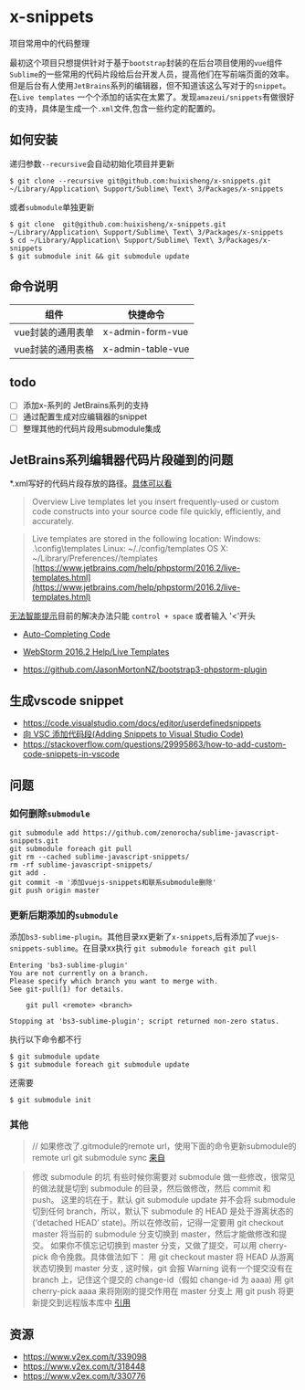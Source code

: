 # x-snippets
项目常用中的代码整理

最初这个项目只想提供针对于基于`bootstrap`封装的在后台项目使用的`vue`组件`Sublime`的一些常用的代码片段给后台开发人员，提高他们在写前端页面的效率。但是后台有人使用`JetBrains`系列的编辑器，但不知道该这么写对于的`snippet`。在`Live templates` 一个个添加的话实在太累了。发现`amazeui/snippets`有做很好的支持，具体是生成一个`.xml`文件,包含一些约定的配置的。


## 如何安装 ##

递归参数`--recursive`会自动初始化项目并更新

    $ git clone --recursive git@github.com:huixisheng/x-snippets.git ~/Library/Application\ Support/Sublime\ Text\ 3/Packages/x-snippets

或者`submodule`单独更新

    $ git clone  git@github.com:huixisheng/x-snippets.git ~/Library/Application\ Support/Sublime\ Text\ 3/Packages/x-snippets
    $ cd ~/Library/Application\ Support/Sublime\ Text\ 3/Packages/x-snippets
    $ git submodule init && git submodule update


## 命令说明 ##

<table>
    <thead>
        <tr>
            <th>组件</th>
            <th>快捷命令</th>
        </tr>
    </thead>
    <tbody>
        <tr>
            <td>vue封装的通用表单</td>
            <td>x-admin-form-vue</td>
        </tr>
        <tr>
            <td>vue封装的通用表格</td>
            <td>x-admin-table-vue</td>
        </tr>
    </tbody>
</table>

## todo ##

- [ ] 添加x-系列的 JetBrains系列的支持
- [ ] 通过配置生成对应编辑器的snippet
- [ ] 整理其他的代码片段用submodule集成

## JetBrains系列编辑器代码片段碰到的问题 ##

*.xml写好的代码片段存放的路径。[具体可以看](https://github.com/amazeui/snippets/)

>Overview
Live templates let you insert frequently-used or custom code constructs into your source code file quickly, efficiently, and accurately.

>Live templates are stored in the following location:
Windows: <your home directory>\.<product name><version number>\config\templates
Linux: ~/.<product name><version number>/config/templates
OS X: ~/Library/Preferences/<product name><version number>/templates  [https://www.jetbrains.com/help/phpstorm/2016.2/live-templates.html](https://www.jetbrains.com/help/phpstorm/2016.2/live-templates.html)



[无法智能提示](https://github.com/amazeui/snippets/issues/2)目前的解决办法只能 `control + space`  或者输入 '<'开头

- [Auto-Completing Code](https://www.jetbrains.com/help/webstorm/2016.2/auto-completing-code.html)
- [WebStorm 2016.2 Help/Live Templates](https://www.jetbrains.com/help/webstorm/2016.2/live-templates.html)

- https://github.com/JasonMortonNZ/bootstrap3-phpstorm-plugin


## 生成vscode snippet
- https://code.visualstudio.com/docs/editor/userdefinedsnippets
- [向 VSC 添加代码段(Adding Snippets to Visual Studio Code)](https://jeasonstudio.gitbooks.io/vscode-cn-doc/content/md/%E5%AE%9A%E5%88%B6%E5%8C%96/%E7%94%A8%E6%88%B7%E5%AE%9A%E4%B9%89%E4%BB%A3%E7%A0%81%E6%AE%B5.html)
- https://stackoverflow.com/questions/29995863/how-to-add-custom-code-snippets-in-vscode

## 问题 ##

### 如何删除`submodule` ###

    git submodule add https://github.com/zenorocha/sublime-javascript-snippets.git
    git submodule foreach git pull
    git rm --cached sublime-javascript-snippets/
    rm -rf sublime-javascript-snippets/
    git add .
    git commit -m '添加vuejs-snippets和联系submodule删除'
    git push origin master

### 更新后期添加的`submodule` ###

添加`bs3-sublime-plugin`。其他目录xx更新了`x-snippets`,后有添加了`vuejs-snippets-sublime`。在目录xx执行 `git submodule foreach git pull`

    Entering 'bs3-sublime-plugin'
    You are not currently on a branch.
    Please specify which branch you want to merge with.
    See git-pull(1) for details.

        git pull <remote> <branch>

    Stopping at 'bs3-sublime-plugin'; script returned non-zero status.

执行以下命令都不行

    $ git submodule update
    $ git submodule foreach git submodule update

还需要

    $ git submodule init

### 其他 ###

>// 如果修改了.gitmodule的remote url，使用下面的命令更新submodule的remote url
git submodule sync [来自](https://github.com/hokein/Wiki/wiki/Git-submodule%E4%BD%BF%E7%94%A8)


>修改 submodule 的坑
有些时候你需要对 submodule 做一些修改，很常见的做法就是切到 submodule 的目录，然后做修改，然后 commit 和 push。
这里的坑在于，默认 git submodule update 并不会将 submodule 切到任何 branch，所以，默认下 submodule 的 HEAD 是处于游离状态的 (‘detached HEAD’ state)。所以在修改前，记得一定要用 git checkout master 将当前的 submodule 分支切换到 master，然后才能做修改和提交。
如果你不慎忘记切换到 master 分支，又做了提交，可以用 cherry-pick 命令挽救。具体做法如下：
用 git checkout master 将 HEAD 从游离状态切换到 master 分支 , 这时候，git 会报 Warning 说有一个提交没有在 branch 上，记住这个提交的 change-id（假如 change-id 为 aaaa)
用 git cherry-pick aaaa 来将刚刚的提交作用在 master 分支上
用 git push 将更新提交到远程版本库中 [引用](http://blog.devtang.com/2013/05/08/git-submodule-issues/)


## 资源 ##
- https://www.v2ex.com/t/339098
- https://www.v2ex.com/t/318448
- https://www.v2ex.com/t/330776